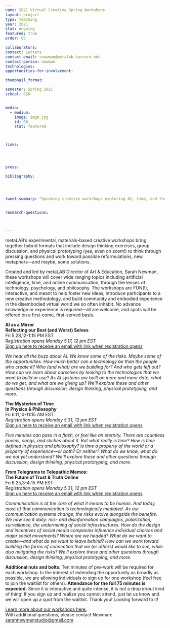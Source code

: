 ```yaml
---
name: 2021 Virtual Creative Spring Workshops
layout: project
type: teaching
year: 2021
stat: ongoing
featured: true
order: 65

collaborators:
context: Letters
contact-email: snewman@metalab.harvard.edu
contact-person: newman
technologies: 
opportunities-for-involvement:

thumbnail_format:

semester: Spring 2021
school: GSD


media:
  - medium:
    image: img0.jpg
    id: 00
    stat: featured



links:




press:

bibliography:




tweet-summary: “Upcoming creative workshops exploring AI, time, and the future of communication”


research-questions:



---
```

metaLAB’s experimental, materials-based creative workshops bring together hybrid formats that include design thinking exercises, group discussion, and physical prototyping (yes, even on zoom!) to think through pressing questions and work toward possible reformulations, new metaphors—and maybe, some solutions.  

Created and led by metaLAB Director of Art & Education, Sarah Newman, these workshops will cover wide ranging topics including artificial intelligence, time, and online communication, through the lenses of technology, psychology, and philosophy. The workshops are FUN(!), interactive, and meant to help foster new ideas, introduce participants to a new creative methodology, and build community and embodied experience in the disembodied virtual world we so often inhabit. No advance knowledge or experience is required—all are welcome, and spots will be offered on a first-come, first-served basis. 


**AI as a Mirror  
Reflecting our Best (and Worst) Selves**  
Fri 5.28,12-1:15 PM EST  
*Registration opens Monday 5.17, 12 pm EST*   
[Sign up here to receive an email with link when registration opens](https://docs.google.com/forms/d/e/1FAIpQLSeodec2_b_a480ATRueH1DlbBNwvxBtlAmfKSPYpxncFQaRqw/viewform?usp=sf_link)

*We hear all the buzz about AI. We know some of the risks. Maybe some of the opportunities. How much better can a technology be than the people who create it? Who (and what) are we building for? And who gets left out? How can we learn about ourselves by looking to the technologies that we want to build or use? As AI systems are built on more and more data, what do we get, and what are we giving up? We’ll explore these and other questions through discussion, design thinking, physical prototyping, and more.* 

**The Mysteries of Time   
In Physics & Philosophy**  
Fri 6.11,10-11:15 AM EST  
*Registration opens Monday 5.31, 12 pm EST*  
[Sign up here to receive an email with link when registration opens](https://docs.google.com/forms/d/e/1FAIpQLSdHu5ou6wOZy-smKOAJqK1S2-sxfcLhOjVgwgrfanewwGihsw/viewform?usp=sf_link)

*Five minutes can pass in a flash, or feel like an eternity. There are countless poems, songs, and cliches about it. But what really *is* time? How is time defined in physics and philosophy? Is time a property of the world or a property of experience—or both? Or neither? What do we know, what do we not yet understand? We’ll explore these and other questions through discussion, design thinking, physical prototyping, and more.* 


**From Telegrams to Telepathic Memos:  
The Future of Trust & Truth Online**  
Fri 6.25,3-4:15 PM EST  
*Registration opens Monday 5.31, 12 pm EST*  
[Sign up here to receive an email with link when registration opens](https://docs.google.com/forms/d/e/1FAIpQLSe-kvAXlT5K3odmSUtbiwRs7hzWLrWTMec1VtEWwXwfa9TZBQ/viewform?usp=sf_link)

*Communication is at the core of what it means to be human. And today, most of that communication is technologically mediated. As our communication systems change, the risks evolve alongside the benefits. We now see it daily: mis- and disinformation campaigns, polarization, surveillance, the undermining of social infrastructures. How do the design and incentives of social media companies influence individual choices and major social movements? Where are we headed? What do we want to create—and what do we want to leave behind? How can we work toward building the forms of connection that we (or others) would like to see, while also mitigating the risks? We’ll explore these and other questions through discussion, design thinking, physical prototyping, and more.* 

**Additional nuts and bolts:** 
Ten minutes of pre-work will be required for each workshop. In the interest of extending the opportunity as broadly as possible, we are allowing individuals to sign up for one workshop (feel free to join the waitlist for others). **Attendance for the full 75 minutes is expected.** Since it is interactive and quite intense, it is not a drop in/out kind of thing! If you sign up and realize you cannot attend, just let us know and we will open up a spot from the waitlist. Thank you! Looking forward to it!

[Learn more about our workshops here.](https://metalabharvard.github.io/projects/workshops/)   
With additional questions, please contact Newman: [sarahnewmanstudio@gmail.com](mailto:sarahnewmanstudio@gmail.com)

